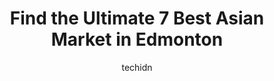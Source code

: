---
layout: ampstory
image: https://i0.wp.com/www.auto.or.id/wp-content/uploads/2023/06/indian-asian-supermarket-0-edmonton-1686322799.jpeg?resize=640,853
author: techidn
featured: false
description: Edmonton, Alberta, Canada is a haven for Asian Market enthusiasts, boasting an impressive array of 7 top-notch establishments. Whether youre a seasoned connoisseur or simply curious to expl
title: Find the Ultimate 7 Best Asian Market in Edmonton
cover:
   title: Find the Ultimate 7 Best Asian Market in Edmonton
   subtitle: AUTO.OR.ID
   background: https://www.auto.or.id/wp-content/uploads/2023/06/indian-asian-supermarket-0-edmonton-1686322799.jpeg

pages: 
 - layout: thirds
   top: <h1>#1 T&T Supermarket Edmonton Store</h1>
   bottom: "<p>This is place for your anything Asian, seafood, bakery  hot foods and other varieties are available at this store.They also have a lot of sauces and Asian cuisines as wel</p>"
   background: https://www.auto.or.id/wp-content/uploads/2023/06/indian-asian-supermarket-1-edmonton-1686322800.jpeg
   backgroundblur: true
 - layout: thirds
   top: <h1>#2 Lucky 97</h1>
   bottom: "<p>10725 97 St NW, Edmonton, AB T5H 2L9, Canada</p>"
   background: https://www.auto.or.id/wp-content/uploads/2023/06/indian-asian-supermarket-2-edmonton-1686322801.jpeg
   cta:
      link: https://www.auto.or.id/find-the-ultimate-7-best-asian-market-in-edmonton/
      text: Find the Ultimate 7 Best Asian Market in Edmonton
 - layout: thirds
   top: <h1>#3 T&T Supermarket Northtown Edmonton Store</h1>
   bottom: "<p>9450 137 Ave NW #158, Edmonton, AB T5E 6C2, Canada</p>"
   background: https://images.unsplash.com/photo-1653047257661-fbf6d8f1129c?ixlib=rb-4.0.3&ixid=MnwxMjA3fDB8MHxwaG90by1wYWdlfHx8fGVufDB8fHx8&auto=format&fit=crop&w=640&h=853&q=80
   cta:
      link: https://www.auto.or.id/find-the-ultimate-7-best-asian-market-in-edmonton/
      text: Find the Ultimate 7 Best Asian Market in Edmonton
 - layout: thirds
   top: <h1>#4 H-Mart</h1>
   bottom: "<p>3803 Calgary Trail NW #570, Edmonton, AB T6J 5M8, Canada</p>"
   background: https://images.unsplash.com/photo-1632956557796-6868d5ecc6d2?ixlib=rb-4.0.3&ixid=MnwxMjA3fDB8MHxwaG90by1wYWdlfHx8fGVufDB8fHx8&auto=format&fit=crop&w=640&h=853&q=80
   cta:
      link: https://www.auto.or.id/find-the-ultimate-7-best-asian-market-in-edmonton/
      text: Find the Ultimate 7 Best Asian Market in Edmonton
 - layout: thirds
   top: <h1>#5 Seafood City Supermarket</h1>
   bottom: "<p>17540 100 Ave NW, Edmonton, AB T5S 2S2, Canada</p>"
   background: https://images.unsplash.com/photo-1551727324-355cda9f1884?ixlib=rb-4.0.3&ixid=MnwxMjA3fDB8MHxwaG90by1wYWdlfHx8fGVufDB8fHx8&auto=format&fit=crop&w=640&h=853&q=80
   cta:
      link: https://www.auto.or.id/find-the-ultimate-7-best-asian-market-in-edmonton/
      text: Find the Ultimate 7 Best Asian Market in Edmonton
 - layout: thirds
   top: <h1>#6 99 Supermarket Ltd. (Hoa Ping Trading)</h1>
   bottom: "<p>10768 99 St NW, Edmonton, AB T5H 1N7, Canada</p>"
   background: https://images.unsplash.com/photo-1494697536454-6f39e2cc972d?ixlib=rb-4.0.3&ixid=MnwxMjA3fDB8MHxwaG90by1wYWdlfHx8fGVufDB8fHx8&auto=format&fit=crop&w=640&h=853&q=80
   cta:
      link: https://www.auto.or.id/find-the-ultimate-7-best-asian-market-in-edmonton/
      text: Find the Ultimate 7 Best Asian Market in Edmonton
 - layout: thirds
   top: <h1>#7 A Mart Edmonton 한국식품 에드먼튼</h1>
   bottom: "<p>9251 34 Ave NW, Edmonton, AB T6E 5T5, Canada</p>"
   background: https://images.unsplash.com/photo-1632338940262-084177a4dd21?ixlib=rb-4.0.3&ixid=MnwxMjA3fDB8MHxwaG90by1wYWdlfHx8fGVufDB8fHx8&auto=format&fit=crop&w=640&h=853&q=80
   cta:
      link: https://www.auto.or.id/find-the-ultimate-7-best-asian-market-in-edmonton/
      text: Find the Ultimate 7 Best Asian Market in Edmonton
 - layout: thirds
   middle: Continue reading...
   background: https://images.unsplash.com/photo-1608585813346-61d43d84de94?ixlib=rb-4.0.3&ixid=MnwxMjA3fDB8MHxwaG90by1wYWdlfHx8fGVufDB8fHx8&auto=format&fit=crop&w=640&h=853&q=80
   cta:
      link: https://www.auto.or.id/find-the-ultimate-7-best-asian-market-in-edmonton/
      text: Find the Ultimate 7 Best Asian Market in Edmonton

---